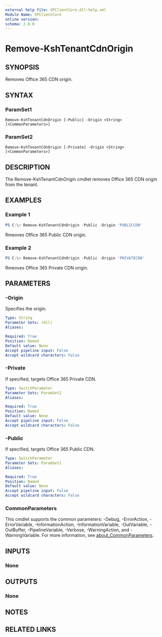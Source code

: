 ```yaml
---
external help file: SPClientCore.dll-help.xml
Module Name: SPClientCore
online version:
schema: 2.0.0
---
```


# Remove-KshTenantCdnOrigin

## SYNOPSIS
Removes Office 365 CDN origin.

## SYNTAX

### ParamSet1
```
Remove-KshTenantCdnOrigin [-Public] -Origin <String> [<CommonParameters>]
```

### ParamSet2
```
Remove-KshTenantCdnOrigin [-Private] -Origin <String> [<CommonParameters>]
```

## DESCRIPTION
The Remove-KshTenantCdnOrigin cmdlet removes Office 365 CDN origin from the tenant.

## EXAMPLES

### Example 1
```powershell
PS C:\> Remove-KshTenantCdnOrigin -Public -Origin 'PUBLICCDN'
```

Rmeoves Office 365 Public CDN origin.

### Example 2
```powershell
PS C:\> Remove-KshTenantCdnOrigin -Public -Origin 'PRIVATECDN'
```

Rmeoves Office 365 Private CDN origin.

## PARAMETERS

### -Origin
Specifies the origin.

```yaml
Type: String
Parameter Sets: (All)
Aliases:

Required: True
Position: Named
Default value: None
Accept pipeline input: False
Accept wildcard characters: False
```

### -Private
If specified, targets Office 365 Private CDN.

```yaml
Type: SwitchParameter
Parameter Sets: ParamSet2
Aliases:

Required: True
Position: Named
Default value: None
Accept pipeline input: False
Accept wildcard characters: False
```

### -Public
If specified, targets Office 365 Public CDN.

```yaml
Type: SwitchParameter
Parameter Sets: ParamSet1
Aliases:

Required: True
Position: Named
Default value: None
Accept pipeline input: False
Accept wildcard characters: False
```

### CommonParameters
This cmdlet supports the common parameters: -Debug, -ErrorAction, -ErrorVariable, -InformationAction, -InformationVariable, -OutVariable, -OutBuffer, -PipelineVariable, -Verbose, -WarningAction, and -WarningVariable. For more information, see [about_CommonParameters](http://go.microsoft.com/fwlink/?LinkID=113216).

## INPUTS

### None

## OUTPUTS

### None

## NOTES

## RELATED LINKS
